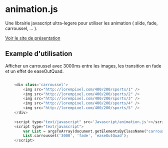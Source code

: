 animation.js
============

Une librairie javascript ultra-legere pour utiliser les animation ( slide, fade, carroussel, ...  ).

[Voir le site de présentation](http://veka-server.com)

## Example d'utilisation

Afficher un carroussel avec 3000ms entre les images, les transition en fade et un effet de easeOutQuad.
```php

    <div class='carroussel'>
        <img src="http://lorempixel.com/400/200/sports/1" />
        <img src="http://lorempixel.com/400/200/sports/2" />
        <img src="http://lorempixel.com/400/200/sports/3" />
        <img src="http://lorempixel.com/400/200/sports/4" />
        <img src="http://lorempixel.com/400/200/sports/5" />
    </div>
            
    <script type="text/javascript" src='Javascript/animation.js'></script>
    <script type="text/javascript">
        var List = argsToArray(document.getElementsByClassName("carroussel"));
        List.carroussel('3000', 'fade', 'easeOutQuad');
    </script>
```